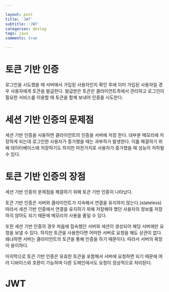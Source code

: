 ```yaml
---

layout: post
title: 'JWT'
subtitle: 'JWT'
categories: devlog
tags: java
comments: true

---
```

# 토큰 기반 인증
로그인을 시도했을 때 서버에서 가입된 사용자인지 확인 후에 이미 가입된 사용자일 경우 사용자에게 토큰을 발급한다. 발급받은 토큰은 클라이언트측에서 관리하고 로그인이 필요한 서비스를 이용할 때 토큰을 함께 보내어 인증을 시도한다. 

# 세션 기반 인증의 문제점
세션 기반 인증을 사용하면 클라이언트의 인증을 서버에 저장 한다. 대부분 메모리에 저장하게 되는데 로그인한 사용자가 증가했을 때는 과부하가 발생한다. 이를 해결하기 위해 데이터베이스에 저장하기도 하지만 마찬가지로 사용자가 증가했을 때 성능이 저하될 수 있다.

# 토큰 기반 인증의 장점
세션 기반 인증의 문제점을 해결하기 위해 토큰 기반 인증이 나타났다.  

토큰 기반 인증은 서버와 클라이언트가 지속해서 연결을 유지하지 않는다.(stateless)  
 따라서 세션 기반 인증에서 연결을 유지하기 위해 저장해야 했던 사용자의 정보를 저장하지 않아도 되기 때문에 메모리의 사용을 줄일 수 있다.

 

또한 세션 기반 인증의 경우 처음에 접속했던 서버와 세션이 생성되어 해당 서버에만 요청을 보낼 수 있다. 하지만 토큰을 사용한다면 어떠한 서버로 요청을 해도 상관이 없다. 왜냐하면 서버는 클라이언트의 토큰을 통해 인증을 하기 때문이다. 따라서 서버의 확장이 용이하다.

 

마지막으로 토큰 기반 인증은 유효한 토큰을 포함해서 서버에 요청하면 되기 때문에 여러 디바이스와 호환이 가능하며 다른 도메인에서도 요청이 정상적으로 처리된다.



# JWT
  